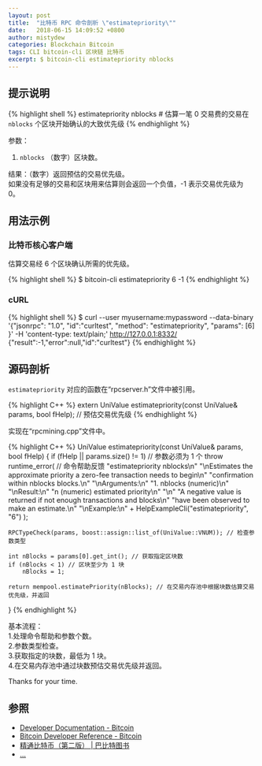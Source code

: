 ```yaml
---
layout: post
title:  "比特币 RPC 命令剖析 \"estimatepriority\""
date:   2018-06-15 14:09:52 +0800
author: mistydew
categories: Blockchain Bitcoin
tags: CLI bitcoin-cli 区块链 比特币
excerpt: $ bitcoin-cli estimatepriority nblocks
---
```

## 提示说明

{% highlight shell %}
estimatepriority nblocks # 估算一笔 0 交易费的交易在 `nblocks` 个区块开始确认的大致优先级
{% endhighlight %}

参数：<br>
1. `nblocks` （数字）区块数。

结果：（数字）返回预估的交易优先级。<br>
如果没有足够的交易和区块用来估算则会返回一个负值，-1 表示交易优先级为 0。

## 用法示例

### 比特币核心客户端

估算交易经 6 个区块确认所需的优先级。

{% highlight shell %}
$ bitcoin-cli estimatepriority 6
-1
{% endhighlight %}

### cURL

{% highlight shell %}
$ curl --user myusername:mypassword --data-binary '{"jsonrpc": "1.0", "id":"curltest", "method": "estimatepriority", "params": [6] }' -H 'content-type: text/plain;' http://127.0.0.1:8332/
{"result":-1,"error":null,"id":"curltest"}
{% endhighlight %}

## 源码剖析
`estimatepriority` 对应的函数在“rpcserver.h”文件中被引用。

{% highlight C++ %}
extern UniValue estimatepriority(const UniValue& params, bool fHelp); // 预估交易优先级
{% endhighlight %}

实现在“rpcmining.cpp”文件中。

{% highlight C++ %}
UniValue estimatepriority(const UniValue& params, bool fHelp)
{
    if (fHelp || params.size() != 1) // 参数必须为 1 个
        throw runtime_error( // 命令帮助反馈
            "estimatepriority nblocks\n"
            "\nEstimates the approximate priority a zero-fee transaction needs to begin\n"
            "confirmation within nblocks blocks.\n"
            "\nArguments:\n"
            "1. nblocks     (numeric)\n"
            "\nResult:\n"
            "n              (numeric) estimated priority\n"
            "\n"
            "A negative value is returned if not enough transactions and blocks\n"
            "have been observed to make an estimate.\n"
            "\nExample:\n"
            + HelpExampleCli("estimatepriority", "6")
            );

    RPCTypeCheck(params, boost::assign::list_of(UniValue::VNUM)); // 检查参数类型

    int nBlocks = params[0].get_int(); // 获取指定区块数
    if (nBlocks < 1) // 区块至少为 1 块
        nBlocks = 1;

    return mempool.estimatePriority(nBlocks); // 在交易内存池中根据块数估算交易优先级，并返回
}
{% endhighlight %}

基本流程：<br>
1.处理命令帮助和参数个数。<br>
2.参数类型检查。<br>
3.获取指定的块数，最低为 1 块。<br>
4.在交易内存池中通过块数预估交易优先级并返回。

Thanks for your time.

## 参照
* [Developer Documentation - Bitcoin](https://bitcoin.org/en/developer-documentation)
* [Bitcoin Developer Reference - Bitcoin](https://bitcoin.org/en/developer-reference#estimatepriority)
* [精通比特币（第二版） \| 巴比特图书](http://book.8btc.com/masterbitcoin2cn)
* [...](https://github.com/mistydew/blockchain)
